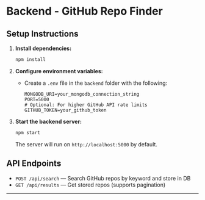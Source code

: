 # Backend - GitHub Repo Finder

## Setup Instructions

1. **Install dependencies:**
   ```bash
   npm install
   ```

2. **Configure environment variables:**
   - Create a `.env` file in the `backend` folder with the following:
     ```env
     MONGODB_URI=your_mongodb_connection_string
     PORT=5000
     # Optional: For higher GitHub API rate limits
     GITHUB_TOKEN=your_github_token
     ```

3. **Start the backend server:**
   ```bash
   npm start
   ```
   The server will run on `http://localhost:5000` by default.

## API Endpoints
- `POST /api/search` — Search GitHub repos by keyword and store in DB
- `GET /api/results` — Get stored repos (supports pagination)

---
